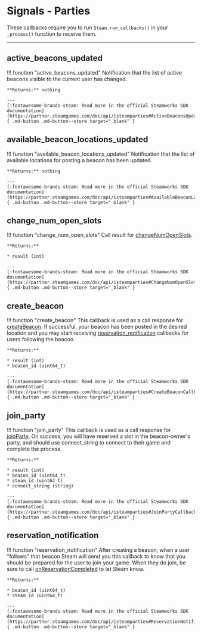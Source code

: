 # Signals - Parties

These callbacks require you to run ```Steam.run_callbacks()``` in your ```_process()``` function to receive them.

---

## active_beacons_updated

!!! function "active_beacons_updated"
	Notification that the list of active beacons visible to the current user has changed.
	
	**Returns:** nothing

	---
	[:fontawesome-brands-steam: Read more in the official Steamworks SDK documentation](https://partner.steamgames.com/doc/api/isteamparties#ActiveBeaconsUpdated_t){ .md-button .md-button--store target="_blank" }

## available_beacon_locations_updated

!!! function "available_beacon_locations_updated"
	Notification that the list of available locations for posting a beacon has been updated. 
	
	**Returns:** nothing

	---
	[:fontawesome-brands-steam: Read more in the official Steamworks SDK documentation](https://partner.steamgames.com/doc/api/isteamparties#AvailableBeaconLocationsUpdated_t){ .md-button .md-button--store target="_blank" }

## change_num_open_slots

!!! function "change_num_open_slots"
	Call result for [changeNumOpenSlots](/functions/parties/#changenumopenslots).

	**Returns:**

	* result (int)

	---
	[:fontawesome-brands-steam: Read more in the official Steamworks SDK documentation](https://partner.steamgames.com/doc/api/isteamparties#ChangeNumOpenSlotsCallback_t){ .md-button .md-button--store target="_blank" }

## create_beacon

!!! function "create_beacon"
	This callback is used as a call response for [createBeacon](/functions/parties/#createbeacon). If successful, your beacon has been posted in the desired location and you may start receiving [reservation_notification](/signals/parties/#reservation_notification) callbacks for users following the beacon.

	**Returns:**

	* result (int)
	* beacon_id (uint64_t)

	---
	[:fontawesome-brands-steam: Read more in the official Steamworks SDK documentation](https://partner.steamgames.com/doc/api/isteamparties#CreateBeaconCallback_t){ .md-button .md-button--store target="_blank" }

## join_party

!!! function "join_party"
	This callback is used as a call response for [joinParty](/functions/parties/#joinparty). On success, you will have reserved a slot in the beacon-owner's party, and should use connect_string to connect to their game and complete the process.

	**Returns:**

	* result (int)
	* beacon_id (uint64_t)
	* steam_id (uint64_t)
	* connect_string (string)

	---
	[:fontawesome-brands-steam: Read more in the official Steamworks SDK documentation](https://partner.steamgames.com/doc/api/isteamparties#JoinPartyCallback_t){ .md-button .md-button--store target="_blank" }

## reservation_notification

!!! function "reservation_notification"
	After creating a beacon, when a user "follows" that beacon Steam will send you this callback to know that you should be prepared for the user to join your game. When they do join, be sure to call [onReservationCompleted](/functions/parties/#onreservationcompleted) to let Steam know.

	**Returns:**

	* beacon_id (uint64_t)
	* steam_id (uint64_t)

	---
	[:fontawesome-brands-steam: Read more in the official Steamworks SDK documentation](https://partner.steamgames.com/doc/api/isteamparties#ReservationNotificationCallback_t){ .md-button .md-button--store target="_blank" }